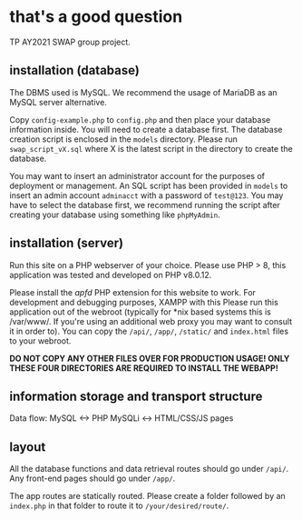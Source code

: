 # that's a good question
TP AY2021 SWAP group project.

## installation (database)
The DBMS used is MySQL. We recommend the usage of MariaDB as an MySQL server alternative.

Copy `config-example.php` to `config.php` and then place your database information inside. You will need to create a database first.
The database creation script is enclosed in the `models` directory. Please run `swap_script_vX.sql` where X is the latest script in the directory to create the database.

You may want to insert an administrator account for the purposes of deployment or management. An SQL script has been provided in `models` to insert an admin account `adminacct` with a password of `test@123`. You may have to select the database first, we recommend running the script after creating your database using something like `phpMyAdmin`.

## installation (server)
Run this site on a PHP webserver of your choice. Please use PHP > 8, this application was tested and developed on PHP v8.0.12.

Please install the *apfd* PHP extension for this website to work. For development and debugging purposes, XAMPP with this Please run this application out of the webroot (typically for \*nix based systems this is /var/www/. If you're using an additional web proxy you may want to consult it in order to). You can copy the `/api/`, `/app/`, `/static/` and `index.html` files to your webroot.

**DO NOT COPY ANY OTHER FILES OVER FOR PRODUCTION USAGE! ONLY THESE FOUR DIRECTORIES ARE REQUIRED TO INSTALL THE WEBAPP!**

## information storage and transport structure
Data flow:
MySQL <-> PHP MySQLi <-> HTML/CSS/JS pages

## layout
All the database functions and data retrieval routes should go under `/api/`. Any front-end pages should go under `/app/`.

The app routes are statically routed. Please create a folder followed by an `index.php` in that folder to route it to `/your/desired/route/`.
